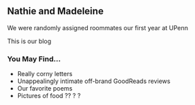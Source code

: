 ## Nathie and Madeleine

We were randomly assigned roommates our first year at UPenn

This is our blog

### You May Find... 

- Really corny letters 
- Unappealingly intimate off-brand GoodReads reviews
- Our favorite poems
- Pictures of food ?? ? ? 

